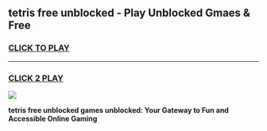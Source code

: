 
## tetris free unblocked - Play Unblocked Gmaes & Free
<h3>
<a href="https://news.freeplayer.one?title=tetris_free_unblocked&ref=23F">CLICK TO PLAY</a></h3>
<hr>

<h3>
<a href="https://news.freeplayer.one?title=tetris_free_unblocked&ref=23F">CLICK 2 PLAY</a>
  
</h3>

<a href="https://news.freeplayer.one?title=tetris_free_unblocked&ref=23F/"><img src="https://clearcache.store/games.png"></a>


**tetris free unblocked games unblocked: Your Gateway to Fun and Accessible Online Gaming**
